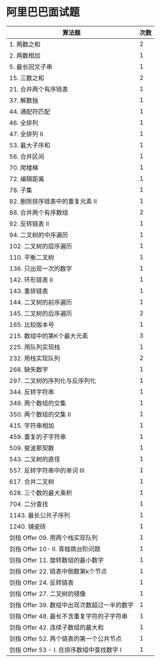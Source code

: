 # 阿里巴巴面试题

| 算法题                          | 次数 |
|---------------------------------|----|
| 1\. 两数之和                     | 2  |
| 2\. 两数相加                     | 1  |
| 5\. 最长回文子串                 | 1  |
| 15\. 三数之和                     | 2  |
| 21\. 合并两个有序链表              | 1  |
| 37\. 解数独                       | 1 |
| 44\. 通配符匹配                    | 1 |
| 46\. 全排列                       | 1  |
| 47\. 全排列 II                     | 1 |
| 53\. 最大子序和                    | 1  |
| 56\. 合并区间                      | 1 |
| 70\. 爬楼梯                       | 1  |
| 72\. 编辑距离                     | 1  |
| 78\. 子集                         | 1 |
| 82\. 删除排序链表中的重复元素 II    | 1  |
| 88\. 合并两个有序数组              | 2  |
| 92\. 反转链表 II                   | 1  |
| 94\. 二叉树的中序遍历              | 1  |
| 102\. 二叉树的层序遍历             | 1 |
| 110\. 平衡二叉树                   | 1 |
| 136\. 只出现一次的数字             | 1  |
| 142\. 环形链表 II                  | 1 |
| 143\. 重排链表                     | 1 |
| 144\. 二叉树的前序遍历             | 1  |
| 145\. 二叉树的后序遍历             | 2  |
| 165\. 比较版本号                   | 1 |
| 215\. 数组中的第K个最大元素          | 3  |
| 225\. 用队列实现栈               | 1  |
| 232\. 用栈实现队列               | 2  |
| 268\. 缺失数字                 | 1  |
| 297\. 二叉树的序列化与反序列化   | 1 |
| 344\. 反转字符串                | 1  |
| 349\. 两个数组的交集              | 1  |
| 350\. 两个数组的交集 II           | 1  |
| 415\. 字符串相加                | 1  |
| 459\. 重复的子字符串             | 1 |
| 509\. 斐波那契数                | 1  |
| 543\. 二叉树的直径               | 1  |
| 557\. 反转字符串中的单词 III        | 1  |
| 617\. 合并二叉树                    | 1 |
| 628\. 三个数的最大乘积               | 1 |
| 704\. 二分查找                      | 1 |
| 1143\. 最长公共子序列               | 1 |
| 1240\. 铺瓷砖                       | 1 |
| 剑指 Offer 09\. 用两个栈实现队列      | 1 |         
| 剑指 Offer 10\- II\. 青蛙跳台阶问题   | 1 |
| 剑指 Offer 11\. 旋转数组的最小数字     | 1 |
| 剑指 Offer 22\. 链表中倒数第k个节点   | 1  |
| 剑指 Offer 24\. 反转链表             | 1  |
| 剑指 Offer 27\. 二叉树的镜像          | 1 |
| 剑指 Offer 39\. 数组中出现次数超过一半的数字 | 1 |
| 剑指 Offer 48\. 最长不含重复字符的子字符串   | 1 |
| 剑指 Offer 42\. 连续子数组的最大和           | 1 |
| 剑指 Offer 52\. 两个链表的第一个公共节点 | 1  |
| 剑指 Offer 53 \- I\. 在排序数组中查找数字 I | 1 |
